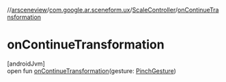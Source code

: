 //[arsceneview](../../../index.md)/[com.google.ar.sceneform.ux](../index.md)/[ScaleController](index.md)/[onContinueTransformation](on-continue-transformation.md)

# onContinueTransformation

[androidJvm]\
open fun [onContinueTransformation](on-continue-transformation.md)(gesture: [PinchGesture](../../../../arsceneview/com.google.ar.sceneform.ux/-pinch-gesture/index.md))
